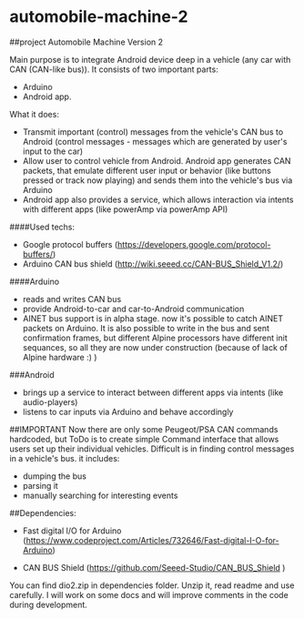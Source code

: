 # automobile-machine-2
##project Automobile Machine Version 2

Main purpose is to integrate Android device deep in a vehicle (any car with CAN (CAN-like bus)).
It consists of two important parts:
 - Arduino 
 - Android app.
 
What it does:
 - Transmit important (control) messages from the vehicle's CAN bus to Android 
   (control messages - messages which are generated by user's input to the car)
 - Allow user to control vehicle from Android. Android app generates CAN packets, 
   that emulate different user input or behavior (like buttons pressed or track now playing)
   and sends them into the vehicle's bus via Arduino
 - Android app also provides a service, which allows interaction via intents with different apps (like
   powerAmp via powerAmp API)
   


####Used techs:
 - Google protocol buffers
    (https://developers.google.com/protocol-buffers/)
 - Arduino CAN bus shield (http://wiki.seeed.cc/CAN-BUS_Shield_V1.2/)
 


####Arduino
 - reads and writes CAN bus
 - provide Android-to-car and car-to-Android communication
 - AINET bus support is in alpha stage. now it's possible to catch AINET packets on Arduino.
   It is also possible to write in the bus and sent confirmation frames, but different Alpine processors
   have different init sequances, so all they are now under construction (because of lack of Alpine hardware :) )

###Android
 - brings up a service to interact between different apps via intents (like audio-players)
 - listens to car inputs via Arduino and behave accordingly
 
##IMPORTANT
Now there are only some Peugeot/PSA CAN commands hardcoded, but ToDo is to create simple Command interface that 
allows users set up their individual vehicles. 
Difficult is in finding control messages in a vehicle's bus.
it includes:
 - dumping the bus
 - parsing it
 - manually searching for interesting events
 
 

##Dependencies:
 - Fast digital I/O for Arduino 
(https://www.codeproject.com/Articles/732646/Fast-digital-I-O-for-Arduino)

 - CAN BUS Shield
 (https://github.com/Seeed-Studio/CAN_BUS_Shield )


You can find dio2.zip in dependencies folder. Unzip it, read readme and 
use carefully. 
I will work on some docs and will improve comments in the code during development.




